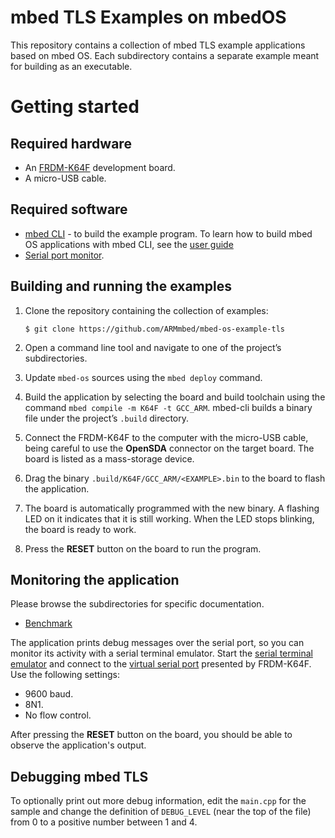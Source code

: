 # mbed TLS Examples on mbedOS

This repository contains a collection of mbed TLS example applications based on mbed OS. Each subdirectory contains a separate example meant for building as an executable.

# Getting started

## Required hardware
* An [FRDM-K64F](http://developer.mbed.org/platforms/FRDM-K64F/) development board.
* A micro-USB cable.

## Required software
* [mbed CLI](https://github.com/ARMmbed/mbed-cli) - to build the example program. To learn how to build mbed OS applications with mbed CLI, see the [user guide](https://github.com/ARMmbed/mbed-cli/blob/master/README.md)
* [Serial port monitor](https://developer.mbed.org/handbook/SerialPC#host-interface-and-terminal-applications).

## Building and running the examples

1. Clone the repository containing the collection of examples:
    ```
    $ git clone https://github.com/ARMmbed/mbed-os-example-tls
    ```

1. Open a command line tool and navigate to one of the project’s subdirectories.

1. Update `mbed-os` sources using the `mbed deploy` command.

1. Build the application by selecting the board and build toolchain using the command `mbed compile -m K64F -t GCC_ARM`. mbed-cli builds a binary file under the project’s `.build` directory.

1. Connect the FRDM-K64F to the computer with the micro-USB cable, being careful to use the **OpenSDA** connector on the target board. The board is listed as a mass-storage device.

1. Drag the binary `.build/K64F/GCC_ARM/<EXAMPLE>.bin` to the board to flash the application.

1. The board is automatically programmed with the new binary. A flashing LED on it indicates that it is still working. When the LED stops blinking, the board is ready to work.

1. Press the **RESET** button on the board to run the program.

## Monitoring the application

Please browse the subdirectories for specific documentation.
* [Benchmark](./benchmark/README.md)

The application prints debug messages over the serial port, so you can monitor its activity with a serial terminal emulator. Start the [serial terminal emulator](https://developer.mbed.org/handbook/Terminals) and connect to the [virtual serial port](https://developer.mbed.org/handbook/SerialPC#host-interface-and-terminal-applications) presented by FRDM-K64F. Use the following settings:

* 9600 baud.
* 8N1.
* No flow control.

After pressing the **RESET** button on the board, you should be able to observe the application's output.

## Debugging mbed TLS

To optionally print out more debug information, edit the `main.cpp` for the sample and change the definition of `DEBUG_LEVEL` (near the top of the file) from 0 to a positive number between 1 and 4.
